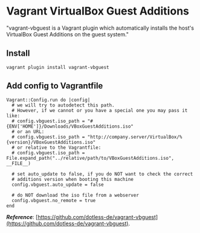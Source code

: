 Vagrant VirtualBox Guest Additions
==================================
"vagrant-vbguest is a Vagrant plugin which automatically installs the host's VirtualBox Guest Additions on the guest system."
  
Install
-------

```
vagrant plugin install vagrant-vbguest
```
Add config to Vagrantfile
-------------------------

```
Vagrant::Config.run do |config|
  # we will try to autodetect this path. 
  # However, if we cannot or you have a special one you may pass it like:
  # config.vbguest.iso_path = "#{ENV['HOME']}/Downloads/VBoxGuestAdditions.iso"
  # or an URL:
  # config.vbguest.iso_path = "http://company.server/VirtualBox/%{version}/VBoxGuestAdditions.iso"
  # or relative to the Vagrantfile:
  # config.vbguest.iso_path = File.expand_path("../relative/path/to/VBoxGuestAdditions.iso", __FILE__)

  # set auto_update to false, if you do NOT want to check the correct 
  # additions version when booting this machine
  config.vbguest.auto_update = false

  # do NOT download the iso file from a webserver
  config.vbguest.no_remote = true
end
```

_**Reference**_: [https://github.com/dotless-de/vagrant-vbguest](https://github.com/dotless-de/vagrant-vbguest).
